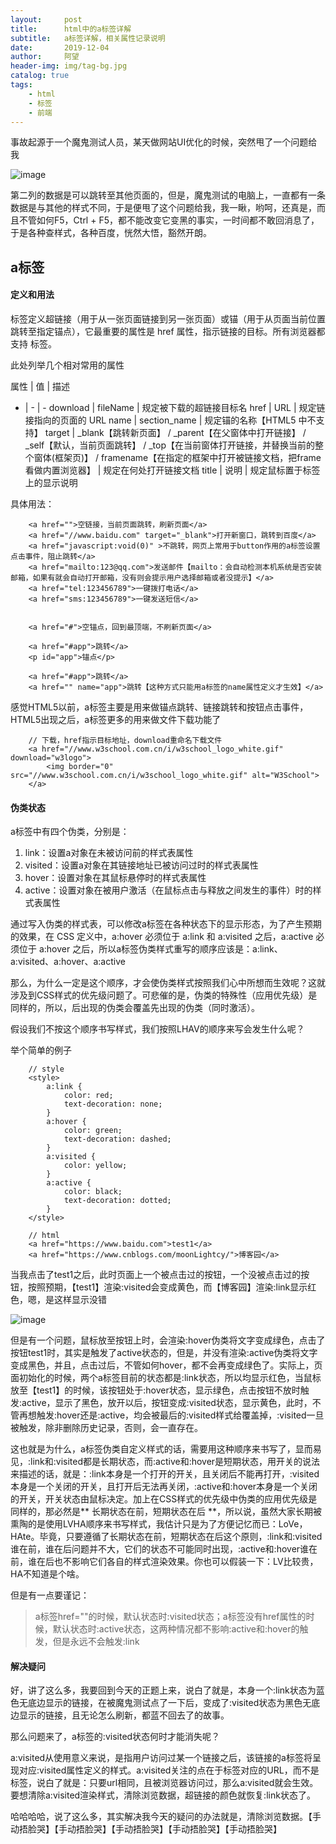 ```yaml
---
layout:     post
title:      html中的a标签详解
subtitle:   a标签详解，相关属性记录说明
date:       2019-12-04
author:     阿望
header-img: img/tag-bg.jpg
catalog: true
tags:
    - html
    - 标签
    - 前端
---
```


事故起源于一个魔鬼测试人员，某天做网站UI优化的时候，突然甩了一个问题给我

![image](https://awang0608.github.io/img/201912/resource.png)

第二列的数据是可以跳转至其他页面的，但是，魔鬼测试的电脑上，一直都有一条数据是与其他的样式不同，于是便甩了这个问题给我，我一瞅，哟呵，还真是，而且不管如何F5，Ctrl + F5，都不能改变它变黑的事实，一时间都不敢回消息了，于是各种查样式，各种百度，恍然大悟，豁然开朗。

## a标签

#### 定义和用法

**<a>** 标签定义超链接（用于从一张页面链接到另一张页面）或锚（用于从页面当前位置跳转至指定锚点），它最重要的属性是 href 属性，指示链接的目标。所有浏览器都支持 <a> 标签。

此处列举几个相对常用的属性

属性 | 值 | 描述
- | - | - 
download | fileName | 规定被下载的超链接目标名
href | URL | 规定链接指向的页面的 URL
name | section_name | 规定锚的名称【HTML5 中不支持】
target | _blank【跳转新页面】 / _parent【在父窗体中打开链接】 / _self【默认，当前页面跳转】 / _top【在当前窗体打开链接，并替换当前的整个窗体(框架页)】 / framename【在指定的框架中打开被链接文档，把frame看做内置浏览器】 | 规定在何处打开链接文档
title | 说明 | 规定鼠标置于标签上的显示说明

具体用法：

```
    <a href="">空链接，当前页面跳转，刷新页面</a>
    <a href="//www.baidu.com" target="_blank">打开新窗口，跳转到百度</a>
    <a href="javascript:void(0)" >不跳转，网页上常用于button作用的a标签设置点击事件，阻止跳转</a>
    <a href="mailto:123@qq.com">发送邮件【mailto：会自动检测本机系统是否安装邮箱，如果有就会自动打开邮箱，没有则会提示用户选择邮箱或者没提示】</a>
    <a href="tel:123456789">一键拨打电话</a>
    <a href="sms:123456789">一键发送短信</a>

    
    <a href="#">空锚点，回到最顶端，不刷新页面</a>

    <a href="#app">跳转</a>
    <p id="app">锚点</p>

    <a href="#app">跳转</a>
    <a href="" name="app">跳转【这种方式只能用a标签的name属性定义才生效】</a>
```

感觉HTML5以前，a标签主要是用来做锚点跳转、链接跳转和按钮点击事件，HTML5出现之后，a标签更多的用来做文件下载功能了

```
    // 下载，href指示目标地址，download重命名下载文件
    <a href="//www.w3school.com.cn/i/w3school_logo_white.gif" download="w3logo">
        <img border="0" src="//www.w3school.com.cn/i/w3school_logo_white.gif" alt="W3School">
    </a>
```

#### 伪类状态

a标签中有四个伪类，分别是：

1. link：设置a对象在未被访问前的样式表属性
2. visited：设置a对象在其链接地址已被访问过时的样式表属性
3. hover：设置对象在其鼠标悬停时的样式表属性
4. active：设置对象在被用户激活（在鼠标点击与释放之间发生的事件）时的样式表属性

通过写入伪类的样式表，可以修改a标签在各种状态下的显示形态，为了产生预期的效果，在 CSS 定义中，a:hover 必须位于 a:link 和 a:visited 之后，a:active 必须位于 a:hover 之后，所以a标签伪类样式重写的顺序应该是：a:link、a:visited、a:hover、a:active

那么，为什么一定是这个顺序，才会使伪类样式按照我们心中所想而生效呢？这就涉及到CSS样式的优先级问题了。可悲催的是，伪类的特殊性（应用优先级）是同样的，所以，后出现的伪类会覆盖先出现的伪类（同时激活）。

假设我们不按这个顺序书写样式，我们按照LHAV的顺序来写会发生什么呢？

举个简单的例子

```
    // style
    <style>
        a:link {
            color: red;
            text-decoration: none;
        }
        a:hover {
            color: green;
            text-decoration: dashed;
        }
        a:visited {
            color: yellow;
        }
        a:active {
            color: black;
            text-decoration: dotted;
        }
    </style>

    // html
    <a href="https://www.baidu.com">test1</a>
    <a href="https://www.cnblogs.com/moonLightcy/">博客园</a>

```

当我点击了test1之后，此时页面上一个被点击过的按钮，一个没被点击过的按钮，按照预期，【test1】渲染:visited会变成黄色，而【博客园】渲染:link显示红色，嗯，是这样显示没错

![image](https://awang0608.github.io/img/201912/a-test.jpg)

但是有一个问题，鼠标放至按钮上时，会渲染:hover伪类将文字变成绿色，点击了按钮test1时，其实是触发了active状态的，但是，并没有渲染:active伪类将文字变成黑色，并且，点击过后，不管如何hover，都不会再变成绿色了。实际上，页面初始化的时候，两个a标签目前的状态都是:link状态，所以均显示红色，当鼠标放至【test1】的时候，该按钮处于:hover状态，显示绿色，点击按钮不放时触发:active，显示了黑色，放开以后，按钮变成:visited状态，显示黄色，此时，不管再想触发:hover还是:active，均会被最后的:visited样式给覆盖掉，:visited一旦被触发，除非删除历史记录，否则，会一直存在。

这也就是为什么，a标签伪类自定义样式的话，需要用这种顺序来书写了，显而易见，:link和:visited都是长期状态，而:active和:hover是短期状态，用开关的说法来描述的话，就是：:link本身是一个打开的开关，且关闭后不能再打开，:visited本身是一个关闭的开关，且打开后无法再关闭，:active和:hover本身是一个关闭的开关，开关状态由鼠标决定。加上在CSS样式的优先级中伪类的应用优先级是同样的，那必然是** 长期状态在前，短期状态在后 **，所以说，虽然大家长期被熏陶的是使用LVHA顺序来书写样式，我估计只是为了方便记忆而已：LoVe，HAte。毕竟，只要遵循了长期状态在前，短期状态在后这个原则，:link和:visited谁在前，谁在后问题并不大，它们的状态不可能同时出现，:active和:hover谁在前，谁在后也不影响它们各自的样式渲染效果。你也可以假装一下：LV比较贵，HA不知道是个啥。

但是有一点要谨记：

> a标签href=""的时候，默认状态时:visited状态；a标签没有href属性的时候，默认状态时:active状态，这两种情况都不影响:active和:hover的触发，但是永远不会触发:link

#### 解决疑问

好，讲了这么多，我要回到今天的正题上来，说白了就是，本身一个:link状态为蓝色无底边显示的链接，在被魔鬼测试点了一下后，变成了:visited状态为黑色无底边显示的链接，且无论怎么刷新，都蓝不回去了的故事。

那么问题来了，a标签的:visited状态何时才能消失呢？

a:visited从使用意义来说，是指用户访问过某一个链接之后，该链接的a标签将呈现对应:visited属性定义的样式。a:visited关注的点在于标签对应的URL，而不是标签，说白了就是：只要url相同，且被浏览器访问过，那么a:visited就会生效。要想清除a:visited渲染样式，清除浏览数据，超链接的颜色就恢复:link状态了。

哈哈哈哈，说了这么多，其实解决我今天的疑问的办法就是，清除浏览数据。【手动捂脸哭】【手动捂脸哭】【手动捂脸哭】【手动捂脸哭】【手动捂脸哭】
